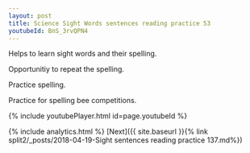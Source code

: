 ```yaml
---
layout: post
title: Science Sight Words sentences reading practice 53
youtubeId: BnS_3rvQPN4
---
```

 
 
Helps to learn sight words and their spelling.

Opportunitiy to repeat the spelling. 

Practice spelling. 
 
Practice for spelling bee competitions. 
 
{% include youtubePlayer.html id=page.youtubeId %}
 
 
{% include analytics.html %} 
[Next]({{ site.baseurl }}{% link  split2/_posts/2018-04-19-Sight sentences reading practice 137.md%})
 
